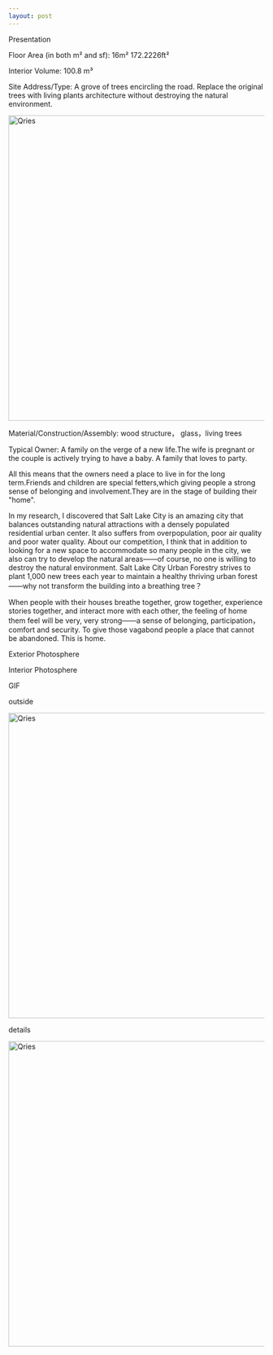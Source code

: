```yaml
---
layout: post
---
```

Presentation

Floor Area (in both m² and sf): 16m² 172.2226ft²

Interior Volume: 100.8 m³

Site Address/Type: A grove of trees encircling the road. Replace the original trees with living plants architecture without destroying the natural environment.

<img alt="Qries" src="https://raw.githubusercontent.com/1129782yy/Robin/master/assets/site2.PNG" width="600"></a>

Material/Construction/Assembly: wood structure， glass，living trees

Typical Owner: A family on the verge of a new life.The wife is pregnant or the couple is actively trying to have a baby. A family that loves to party.

All this means that the owners need a place to live in for the long term.Friends and children are special fetters,which giving people a strong sense of belonging and involvement.They are in the stage of building their "home".



In my research, I discovered that Salt Lake City is an amazing city that balances outstanding natural attractions with a densely populated residential urban center. It also suffers from overpopulation, poor air quality and poor water quality. About our competition, I think that in addition to looking for a new space to accommodate so many people in the city, we also can try to develop the natural areas——of course, no one is willing to destroy the natural environment. Salt Lake City Urban Forestry strives to plant 1,000 new trees each year to maintain a healthy thriving urban forest——why not transform the building into a breathing tree？

When people with their houses breathe together, grow together, experience stories together, and interact more with each other, the feeling of home them feel will be very, very strong——a sense of belonging, participation，comfort and security. To give those vagabond people a place that cannot be abandoned. This is home.

Exterior Photosphere

Interior Photosphere

GIF

outside

<img alt="Qries" src="https://raw.githubusercontent.com/1129782yy/Robin/master/assets/outside.gif" width="600"></a> 

details

<img alt="Qries" src="https://github.com/1129782yy/Robin/blob/master/assets/detail.gif" width="600"></a> 





